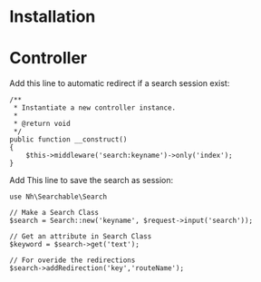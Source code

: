 # Installation


# Controller

Add this line to automatic redirect if a search session exist:

```
/**
 * Instantiate a new controller instance.
 *
 * @return void
 */
public function __construct()
{
    $this->middleware('search:keyname')->only('index');
}
```

Add This line to save the search as session:

```
use Nh\Searchable\Search

// Make a Search Class
$search = Search::new('keyname', $request->input('search'));

// Get an attribute in Search Class
$keyword = $search->get('text');

// For overide the redirections
$search->addRedirection('key','routeName');
```
